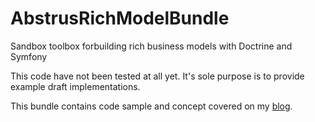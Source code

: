 AbstrusRichModelBundle
======================

Sandbox toolbox forbuilding rich business models with Doctrine and Symfony

This code have not been tested at all yet.  It's sole purpose is to provide example draft 
implementations.

This bundle contains code sample and concept covered on my [blog](http://abstrus.github.io).